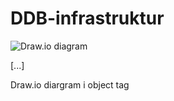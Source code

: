 # DDB-infrastruktur

![Draw.io diagram](https://rawgit.com/rolfmadsen/DDB-infrastruktur/master/DDB-infrastruktur.svg)

<a xlink:href="https://rawgit.com/rolfmadsen/DDB-infrastruktur/master/DDB-infrastruktur.svg" target="_blank">[...]</a>

<object type="image/svg+xml" data="https://rawgit.com/rolfmadsen/DDB-infrastruktur/master/DDB-infrastruktur.svg" class="logo">
  Draw.io diargram i object tag <!-- fallback image in CSS -->
</object>
